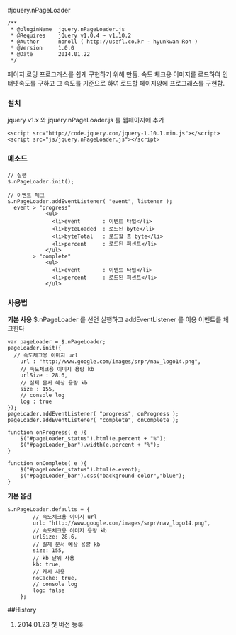 #jquery.nPageLoader
```
/**
 * @pluginName	jquery.nPageLoader.js
 * @Requires	jQuery v1.0.4 ~ v1.10.2
 * @Author		nonoll ( http://usefl.co.kr - hyunkwan Roh )
 * @Version		1.0.0
 * @Date		2014.01.22
 */
```
페이지 로딩 프로그래스를 쉽게 구현하기 위해 만듦.
속도 체크용 이미지를 로드하여 인터넷속도를 구하고
그 속도를 기준으로 하여 로드할 페이지양에 프로그래스를 구현함.

### 설치
jquery v1.x 와 jquery.nPageLoader.js 를 웹페이지에 추가
```
<script src="http://code.jquery.com/jquery-1.10.1.min.js"></script>
<script src="js/jquery.nPageLoader.js"></script>
```

### 메소드
```
// 실행
$.nPageLoader.init();

// 이벤트 체크
$.nPageLoader.addEventListener( "event", listener );
  event > "progress"
            <ul>
              <li>event       : 이벤트 타입</li>
              <li>byteLoaded  : 로드된 byte</li>
              <li>byteTotal   : 로드할 총 byte</li>
              <li>percent     : 로드된 퍼센트</li>
            </ul>
        > "complete"
            <ul>
              <li>event       : 이벤트 타입</li>
              <li>percent     : 로드된 퍼센트</li>
            </ul>
```

### 사용법
**기본 사용**
$.nPageLoader 를 선언 실행하고
addEventListener 를 이용 이벤트를 체크한다
```
var pageLoader = $.nPageLoader;
pageLoader.init({
  // 속도체크용 이미지 url
	url : "http://www.google.com/images/srpr/nav_logo14.png",
	// 속도체크용 이미지 용량 kb
	urlSize : 28.6,
	// 실제 문서 예상 용량 kb
	size : 155,
	// console log
	log : true
});
pageLoader.addEventListener( "progress", onProgress );
pageLoader.addEventListener( "complete", onComplete );

function onProgress( e ){
	$("#pageLoader_status").html(e.percent + "%");
	$("#pageLoader_bar").width(e.percent + "%");
}

function onComplete( e ){
	$("#pageLoader_status").html(e.event);
	$("#pageLoader_bar").css("background-color","blue");
}
```

**기본 옵션**
```
$.nPageLoader.defaults = {
		// 속도체크용 이미지 url
		url: "http://www.google.com/images/srpr/nav_logo14.png",
		// 속도체크용 이미지 용량 kb
		urlSize: 28.6,
		// 실제 문서 예상 용량 kb
		size: 155,
		// kb 단위 사용
		kb: true,
		// 캐시 사용
		noCache: true,
		// console log
		log: false
	};
```

##History
1. 2014.01.23 첫 버전 등록






